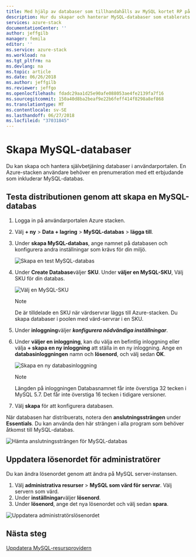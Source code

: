 ```yaml
---
title: Med hjälp av databaser som tillhandahålls av MySQL kortet RP på AzureStack | Microsoft Docs
description: Hur du skapar och hanterar MySQL-databaser som etablerats med hjälp av Resursprovidern för MySQL-kort
services: azure-stack
documentationCenter: ''
author: jeffgilb
manager: femila
editor: ''
ms.service: azure-stack
ms.workload: na
ms.tgt_pltfrm: na
ms.devlang: na
ms.topic: article
ms.date: 06/26/2018
ms.author: jeffgilb
ms.reviewer: jeffgo
ms.openlocfilehash: fdadc29aa1d25e90afe088053ae4fe2139fa7f16
ms.sourcegitcommit: 150a40d8ba2beaf9e22b6feff414f8298a8ef868
ms.translationtype: MT
ms.contentlocale: sv-SE
ms.lasthandoff: 06/27/2018
ms.locfileid: "37031845"
---
```

# <a name="create-mysql-databases"></a>Skapa MySQL-databaser

Du kan skapa och hantera självbetjäning databaser i användarportalen. En Azure-stacken användare behöver en prenumeration med ett erbjudande som inkluderar MySQL-databas.

## <a name="test-your-deployment-by-creating-a-mysql-database"></a>Testa distributionen genom att skapa en MySQL-databas

1. Logga in på användarportalen Azure stacken.
2. Välj **+ ny** > **Data + lagring** > **MySQL-databas** > **lägga till**.
3. Under **skapa MySQL-databas**, ange namnet på databasen och konfigurera andra inställningar som krävs för din miljö.

    ![Skapa en test MySQL-databas](./media/azure-stack-mysql-rp-deploy/mysql-create-db.png)

4. Under **Create Database**väljer **SKU**. Under **väljer en MySQL-SKU**, Välj SKU för din databas.

    ![Välj en MySQL-SKU](./media/azure-stack-mysql-rp-deploy/mysql-select-a-sku.png)

    >[!Note]
    >De är tilldelade en SKU när värdservrar läggs till Azure-stacken. Du skapa databaser i poolen med värd-servrar i en SKU.

5. Under **inloggning**väljer ***konfigurera nödvändiga inställningar***.
6. Under **väljer en inloggning**, kan du välja en befintlig inloggning eller välja **+ skapa en ny inloggning** att ställa in en ny inloggning.  Ange en **databasinloggningen** namn och **lösenord**, och välj sedan **OK**.

    ![Skapa en ny databasinloggning](./media/azure-stack-mysql-rp-deploy/create-new-login.png)

    >[!NOTE]
    >Längden på inloggningen Databasnamnet får inte överstiga 32 tecken i MySQL 5.7. Det får inte överstiga 16 tecken i tidigare versioner.

7. Välj **skapa** för att konfigurera databasen.

När databasen har distribuerats, notera den **anslutningssträngen** under **Essentials**. Du kan använda den här strängen i alla program som behöver åtkomst till MySQL-databas.

![Hämta anslutningssträngen för MySQL-databas](./media/azure-stack-mysql-rp-deploy/mysql-db-created.png)

## <a name="update-the-administrative-password"></a>Uppdatera lösenordet för administratörer

Du kan ändra lösenordet genom att ändra på MySQL server-instansen.

1. Välj **administrativa resurser** > **MySQL som värd för servrar**. Välj servern som värd.
2. Under **inställningar**väljer **lösenord**.
3. Under **lösenord**, ange det nya lösenordet och välj sedan **spara**.

![Uppdatera administratörslösenordet](./media/azure-stack-mysql-rp-deploy/mysql-update-password.png)

## <a name="next-steps"></a>Nästa steg

[Uppdatera MySQL-resursprovidern](azure-stack-mysql-resource-provider-update.md)
